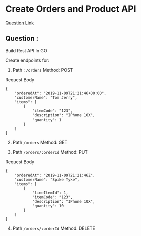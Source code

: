 # Create Orders and Product API

[Question Link](https://www.kode.id/courses/take/scalable-web-service-with-golang-kominfo/pdfs/38528096-assignment-2 )

## Question :
Build Rest API In GO

Create endpoints for:
1. Path : `/orders` Method: POST

Request Body
```
{
    "orderedAt": "2019-11-09T21:21:46+00:00",
    "customerName": "Tom Jerry",
    "items": [
        {
            "itemCode": "123",
            "description": "IPhone 10X",
            "quantity": 1
        }
    ]
}
```
2. Path `/orders` Method: GET

3. Path `/orders/:orderId` Method: PUT

Request Body
```
{
    "orderedAt": "2019-11-09T21:21:46Z",
    "customerName": "Spike Tyke",
    "items": [
        {
            "lineItemId": 1,
            "itemCode": "123",
            "description": "IPhone 10X",
            "quantity": 10
        }
    ]
}
```
4. Path `/orders/:orderId` Method: DELETE